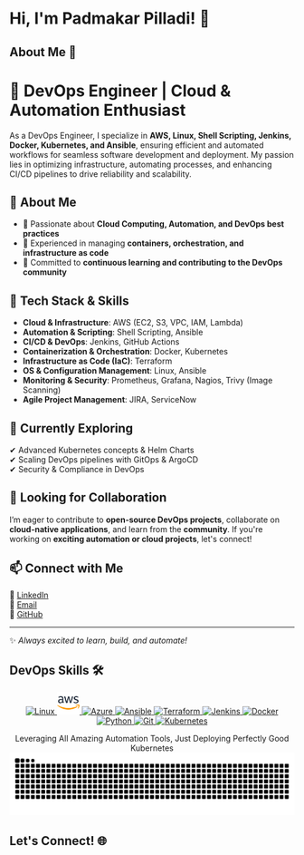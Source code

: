 # Hi, I'm Padmakar Pilladi! 👋

## About Me 🚀
# 🚀 DevOps Engineer | Cloud & Automation Enthusiast

As a DevOps Engineer, I specialize in **AWS, Linux, Shell Scripting, Jenkins, Docker, Kubernetes, and Ansible**, ensuring efficient and automated workflows for seamless software development and deployment. My passion lies in optimizing infrastructure, automating processes, and enhancing CI/CD pipelines to drive reliability and scalability.

## 🌟 About Me
- 🔹 Passionate about **Cloud Computing, Automation, and DevOps best practices**
- 🔹 Experienced in managing **containers, orchestration, and infrastructure as code**
- 🔹 Committed to **continuous learning and contributing to the DevOps community**

## 🚀 Tech Stack & Skills
- **Cloud & Infrastructure**: AWS (EC2, S3, VPC, IAM, Lambda)
- **Automation & Scripting**: Shell Scripting, Ansible
- **CI/CD & DevOps**: Jenkins, GitHub Actions
- **Containerization & Orchestration**: Docker, Kubernetes
- **Infrastructure as Code (IaC)**: Terraform
- **OS & Configuration Management**: Linux, Ansible
- **Monitoring & Security**: Prometheus, Grafana, Nagios, Trivy (Image Scanning)
- **Agile Project Management**: JIRA, ServiceNow

## 📌 Currently Exploring
✔ Advanced Kubernetes concepts & Helm Charts  
✔ Scaling DevOps pipelines with GitOps & ArgoCD  
✔ Security & Compliance in DevOps  

## 🤝 Looking for Collaboration
I’m eager to contribute to **open-source DevOps projects**, collaborate on **cloud-native applications**, and learn from the **community**. If you're working on **exciting automation or cloud projects**, let's connect!

## 📫 Connect with Me
💼 [LinkedIn](www.linkedin.com/in/pilladi-chitti-satya-venkata-naga-padmakar/)  
📧 [Email](padmakarpilladi@gmail.com)  
🚀 [GitHub](https://github.com/Padmakar-Pilladi)  

---

✨ *Always excited to learn, build, and automate!*

## DevOps Skills 🛠️         
<p align="center">
    <a href="https://www.linux.org/" target="_blank" rel="noreferrer">
        <img src="https://www.vectorlogo.zone/logos/linux/linux-icon.svg" alt="Linux" width="40" height="40" />
     </a>
    <a href="https://aws.amazon.com" target="_blank" rel="noreferrer">
        <img src="https://raw.githubusercontent.com/devicons/devicon/master/icons/amazonwebservices/amazonwebservices-original-wordmark.svg" alt="AWS" width="40" height="40"/>
    </a>
    <a href="https://azure.microsoft.com/en-in/" target="_blank" rel="noreferrer">
        <img src="https://www.vectorlogo.zone/logos/microsoft_azure/microsoft_azure-icon.svg" alt="Azure" width="40" height="40"/>
    </a>
     <a href="https://www.ansible.com/" target="_blank" rel="noreferrer">
       <img src="https://www.vectorlogo.zone/logos/ansible/ansible-icon.svg" alt="Ansible" width="40" height="40"/>
    </a>
    <a href="https://www.terraform.io/" target="_blank" rel="noreferrer">
        <img src="https://www.vectorlogo.zone/logos/terraformio/terraformio-icon.svg" alt="Terraform" width="40" height="40"/>
    </a>
    <a href="https://www.jenkins.io/" target="_blank" rel="noreferrer">
        <img src="https://www.vectorlogo.zone/logos/jenkins/jenkins-icon.svg" alt="Jenkins" width="40" height="40"/>
    </a>
    <a href="https://www.docker.com/" target="_blank" rel="noreferrer">
        <img src="https://www.vectorlogo.zone/logos/docker/docker-icon.svg" alt="Docker" width="40" height="40"/>
    </a>
    <a href="https://www.python.org/" target="_blank" rel="noreferrer">
        <img src="https://www.vectorlogo.zone/logos/python/python-icon.svg" alt="Python" width="40" height="40"/>
    </a>
   <a href="https://git-scm.com/" target="_blank" rel="noreferrer">
      <img src="https://www.vectorlogo.zone/logos/git-scm/git-scm-icon.svg" alt="Git" width="40" height="40"/>
   </a>
   <a href="https://kubernetes.io/" target="_blank" rel="noreferrer">
       <img src="https://www.vectorlogo.zone/logos/kubernetes/kubernetes-icon.svg" alt="Kubernetes" width="40" height="40"/>
   </a>
</p>
<p align="center">
 Leveraging All Amazing Automation Tools, Just Deploying Perfectly Good Kubernetes
<img src="https://raw.githubusercontent.com/shubhamniranjan78/shubhamniranjan78/output/snake.svg" alt="Snake animation" />
</p>


## Let's Connect! 🌐

